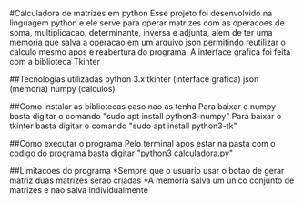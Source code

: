 #Calculadora de matrizes em python
Esse projeto foi desenvolvido na linguagem python e ele serve para operar matrizes com as operacoes de soma, multiplicacao, determinante, inversa e adjunta, alem de ter uma memoria que salva a operacao em um arquivo json permitindo reutilizar o calculo mesmo apos e reabertura do programa. A interface grafica foi feita com a biblioteca Tkinter

##Tecnologias utilizadas
python 3.x
tkinter (interface grafica)
json (memoria)
numpy (calculos)

##Como instalar as bibliotecas caso nao as tenha
Para baixar o numpy basta digitar o comando "sudo apt install python3-numpy"
Para baixar o tkinter basta digitar o comando "sudo apt install python3-tk"

##Como executar o programa
Pelo terminal apos estar na pasta com o codigo do programa basta digitar "python3 calculadora.py"

##Limitacoes do programa
*Sempre que o usuario usar o botao de gerar matriz duas matrizes serao criadas
*A memoria salva um unico conjunto de matrizes e nao salva individualmente
